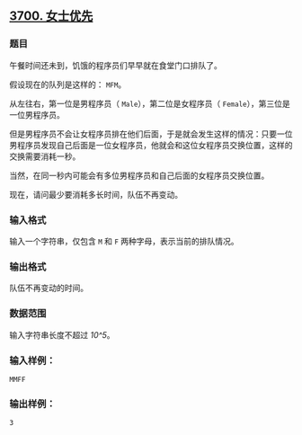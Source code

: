 ## [3700. 女士优先](https://www.acwing.com/problem/content/3703/)

### 题目

午餐时间还未到，饥饿的程序员们早早就在食堂门口排队了。

假设现在的队列是这样的： `MFM`。

从左往右，第一位是男程序员（ `Male`），第二位是女程序员（ `Female`），第三位是一位男程序员。

但是男程序员不会让女程序员排在他们后面，于是就会发生这样的情况：只要一位男程序员发现自己后面是一位女程序员，他就会和这位女程序员交换位置，这样的交换需要消耗一秒。

当然，在同一秒内可能会有多位男程序员和自己后面的女程序员交换位置。

现在，请问最少要消耗多长时间，队伍不再变动。

### 输入格式

输入一个字符串，仅包含 `M` 和 `F` 两种字母，表示当前的排队情况。

### 输出格式

队伍不再变动的时间。

### 数据范围

输入字符串长度不超过 *10^5*。

### 输入样例：

```
MMFF
```

### 输出样例：

```
3
```
